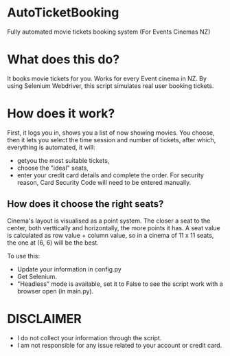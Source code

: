 # AutoTicketBooking
Fully automated movie tickets booking system (For Events Cinemas NZ)

# What does this do?
It books movie tickets for you. Works for every Event cinema in NZ.
By using Selenium Webdriver, this script simulates real user booking tickets.

# How does it work?
First, it logs you in, shows you a list of now showing movies. You choose, then it lets you select the time session and number of tickets, after which, everything is automated, it will:
- getyou the most suitable tickets, 
- choose the "ideal" seats,
- enter your credit card details and complete the order. For security reason, Card Security Code will need to be entered manually.

## How does it choose the right seats?
Cinema's layout is visualised as a point system. The closer a seat to the center, both verttically and horizontally, the more points it has. A seat value is calculated as row value + column value, so in a cinema of 11 x 11 seats, the one at (6, 6) will be the best.


To use this:
- Update your information in config.py
- Get Selenium.
- "Headless" mode is available, set it to False to see the script work with a browser open (in main.py).

# DISCLAIMER
- I do not collect your information through the script.
- I am not responsible for any issue related to your account or credit card.



